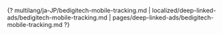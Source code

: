 {? multilang/ja-JP/bedigitech-mobile-tracking.md | localized/deep-linked-ads/bedigitech-mobile-tracking.md | pages/deep-linked-ads/bedigitech-mobile-tracking.md ?}
